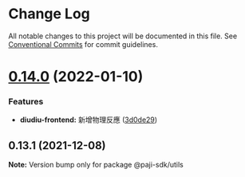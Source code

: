 # Change Log

All notable changes to this project will be documented in this file.
See [Conventional Commits](https://conventionalcommits.org) for commit guidelines.

# [0.14.0](https://github.com/marco79423/mysite-frontend/compare/@paji-sdk/utils@0.13.1...@paji-sdk/utils@0.14.0) (2022-01-10)


### Features

* **diudiu-frontend:** 新增物理反應 ([3d0de29](https://github.com/marco79423/mysite-frontend/commit/3d0de2951d2bbc4c168624f941bde0bbaa7a1025))





## 0.13.1 (2021-12-08)

**Note:** Version bump only for package @paji-sdk/utils
